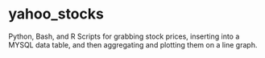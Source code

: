 # yahoo_stocks

Python, Bash, and R Scripts for grabbing stock prices, inserting into a MYSQL data table,
and then aggregating and plotting them on a line graph.

